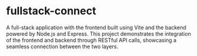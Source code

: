 # fullstack-connect
 A full-stack application with the frontend built using Vite and the backend powered by Node.js and Express. This project demonstrates the integration of the frontend and backend through RESTful API calls, showcasing a seamless connection between the two layers.
